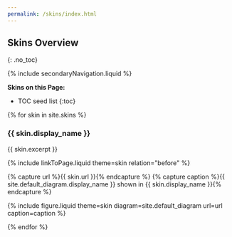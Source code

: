 ```yaml
---
permalink: /skins/index.html
---
```

## Skins Overview
{: .no_toc}

{% include secondaryNavigation.liquid %}

**Skins on this Page:**

* TOC seed list
{:toc}

{% for skin in site.skins %}

### {{ skin.display_name }}

{{ skin.excerpt }}

{% include linkToPage.liquid theme=skin relation="before" %}

{% capture url %}{{ skin.url }}{% endcapture %}
{% capture caption %}{{ site.default_diagram.display_name }} shown in {{ skin.display_name }}{% endcapture %}

{% include figure.liquid theme=skin diagram=site.default_diagram url=url caption=caption %}

{% endfor %}
